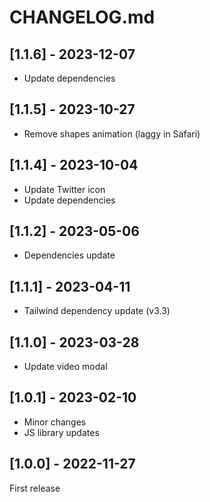 # CHANGELOG.md

## [1.1.6] - 2023-12-07

- Update dependencies

## [1.1.5] - 2023-10-27

- Remove shapes animation (laggy in Safari)

## [1.1.4] - 2023-10-04

- Update Twitter icon
- Update dependencies

## [1.1.2] - 2023-05-06

- Dependencies update

## [1.1.1] - 2023-04-11

- Tailwind dependency update (v3.3)

## [1.1.0] - 2023-03-28

- Update video modal

## [1.0.1] - 2023-02-10

- Minor changes
- JS library updates

## [1.0.0] - 2022-11-27

First release

